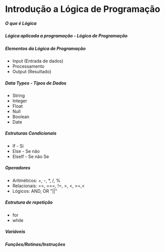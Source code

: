 # Introdução a Lógica de Programação

##### O que é Lógica

##### Lógica aplicada a programação - Lógica de Programação

##### Elementos da Lógica de Programação

- Input (Entrada de dados)
- Processamento
- Output (Resultado)

##### Data Types - Tipos de Dados

- String
- Integer
- Float
- Null
- Boolean
- Date

##### Estruturas Condicionais

- If - Si
- Else - Se não
- ElseIf - Se não Se

##### Operadores

- Aritméticos: +, -, \*, /, %
- Relacionais: ==, ===, !=, >, <, >=,<
- Lógicos: AND, OR "||"

##### Estrutura de repetição

- for
- while

##### Variáveis

##### Funções/Rotinas/Instruções
